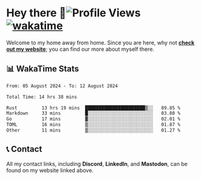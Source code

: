 # Hey there :wave:![Profile Views](https://komarev.com/ghpvc/?username=skifli) [![wakatime](https://wakatime.com/badge/user/b4317b02-0c6d-457b-82a4-a448b8a8d1df.svg)](https://wakatime.com/@b4317b02-0c6d-457b-82a4-a448b8a8d1df)

Welcome to my home away from home. Since you are here, why not [**check out my website**](https://skifli.github.io); you can find our more about myself there.

## 📊 WakaTime Stats

<!--START_SECTION:waka-->

```txt
From: 05 August 2024 - To: 12 August 2024

Total Time: 14 hrs 38 mins

Rust         13 hrs 19 mins  ██████████████████████▒░░   89.85 %
Markdown     33 mins         █░░░░░░░░░░░░░░░░░░░░░░░░   03.80 %
Go           17 mins         ▓░░░░░░░░░░░░░░░░░░░░░░░░   02.01 %
TOML         16 mins         ▒░░░░░░░░░░░░░░░░░░░░░░░░   01.87 %
Other        11 mins         ▒░░░░░░░░░░░░░░░░░░░░░░░░   01.27 %
```

<!--END_SECTION:waka-->

## 📞 Contact

All my contact links, including **Discord**, **LinkedIn**, and **Mastodon**, can be found on my website linked above.
